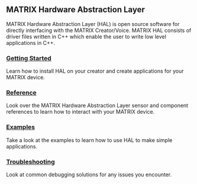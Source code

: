 <h2 style="padding-top:0;">MATRIX Hardware Abstraction Layer</h2>

MATRIX Hardware Abstraction Layer (HAL) is open source software for directly interfacing with the MATRIX Creator/Voice. MATRIX HAL consists of driver files written in C++ which enable the user to write low level applications in C++.

### [Getting Started](getting-started)

Learn how to install HAL on your creator and create applications for your MATRIX device.

### [Reference](reference)

Look over the MATRIX Hardware Abstraction Layer sensor and component references to learn how to interact with your MATRIX device.

### [Examples](examples)

Take a look at the examples to learn how to use HAL to make simple applications.

### [Troubleshooting](troubleshooting)
Look at common debugging solutions for any issues you encounter.